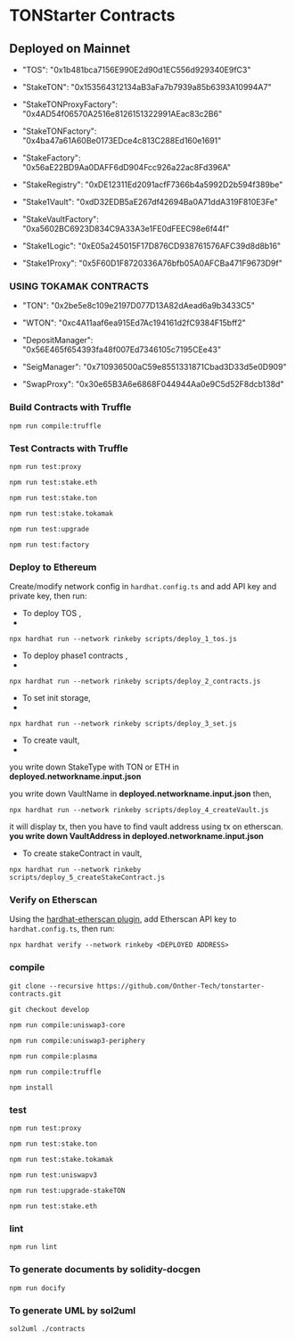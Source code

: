 # TONStarter Contracts

## Deployed on Mainnet

* "TOS": "0x1b481bca7156E990E2d90d1EC556d929340E9fC3"

* "StakeTON": "0x153564312134aB3aFa7b7939a85b6393A10994A7"

* "StakeTONProxyFactory": "0x4AD54f06570A2516e8126151322991AEac83c2B6"

* "StakeTONFactory": "0x4ba47a61A60Be0173EDce4c813C288Ed160e1691"

* "StakeFactory": "0x56aE22BD9Aa0DAFF6dD904Fcc926a22ac8Fd396A"

* "StakeRegistry": "0xDE12311Ed2091acfF7366b4a5992D2b594f389be"

* "Stake1Vault": "0xdD32EDB5aE267df42694Ba0A71ddA319F810E3Fe"

* "StakeVaultFactory": "0xa5602BC6923D834C9A33A3e1FE0dFEEC98e6f44f"

* "Stake1Logic": "0xE05a245015F17D876CD938761576AFC39d8d8b16"

* "Stake1Proxy": "0x5F60D1F8720336A76bfb05A0AFCBa471F9673D9f"

### USING TOKAMAK CONTRACTS

* "TON": "0x2be5e8c109e2197D077D13A82dAead6a9b3433C5"

* "WTON": "0xc4A11aaf6ea915Ed7Ac194161d2fC9384F15bff2"

* "DepositManager": "0x56E465f654393fa48f007Ed7346105c7195CEe43"

* "SeigManager": "0x710936500aC59e8551331871Cbad3D33d5e0D909"

* "SwapProxy": "0x30e65B3A6e6868F044944Aa0e9C5d52F8dcb138d"


### Build Contracts with Truffle

`npm run compile:truffle`


### Test Contracts with Truffle

`npm run test:proxy`

`npm run test:stake.eth`

`npm run test:stake.ton`

`npm run test:stake.tokamak`

`npm run test:upgrade`

`npm run test:factory`

### Deploy to Ethereum

Create/modify network config in `hardhat.config.ts` and add API key and private key, then run:

* To deploy TOS ,
*
`npx hardhat run --network rinkeby scripts/deploy_1_tos.js`

* To deploy phase1 contracts ,
*
`npx hardhat run --network rinkeby scripts/deploy_2_contracts.js`

* To set init storage,
*
`npx hardhat run --network rinkeby scripts/deploy_3_set.js`

* To create vault,
*
you write down StakeType with TON or ETH in **deployed.networkname.input.json**

you write down VaultName in **deployed.networkname.input.json**
then,

`npx hardhat run --network rinkeby scripts/deploy_4_createVault.js`


it will display tx, then you have to find vault address using tx on etherscan.
**you write down VaultAddress in deployed.networkname.input.json**


* To create stakeContract in vault,

`npx hardhat run --network rinkeby scripts/deploy_5_createStakeContract.js`


### Verify on Etherscan

Using the [hardhat-etherscan plugin](https://hardhat.org/plugins/nomiclabs-hardhat-etherscan.html), add Etherscan API key to `hardhat.config.ts`, then run:

`npx hardhat verify --network rinkeby <DEPLOYED ADDRESS>`

### compile
`git clone --recursive https://github.com/Onther-Tech/tonstarter-contracts.git`

`git checkout develop`

`npm run compile:uniswap3-core`

`npm run compile:uniswap3-periphery`

`npm run compile:plasma`

`npm run compile:truffle`

`npm install`


### test
`npm run test:proxy`

`npm run test:stake.ton`

`npm run test:stake.tokamak`

`npm run test:uniswapv3`

`npm run test:upgrade-stakeTON`

`npm run test:stake.eth`



### lint
`npm run lint`

### To generate documents by solidity-docgen
`npm run docify`


### To generate UML by sol2uml
`sol2uml ./contracts`

